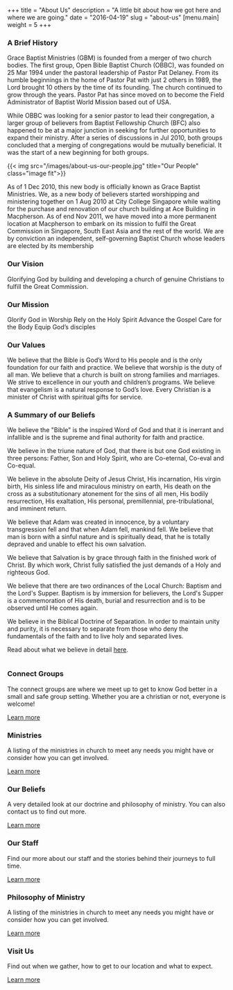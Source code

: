 +++
title = "About Us"
description = "A little bit about how we got here and where we are going."
date = "2016-04-19"
slug = "about-us"
[menu.main]
weight = 5
+++

### A Brief History

Grace Baptist Ministries (GBM) is founded from a merger of two church bodies. The first group, Open Bible Baptist Church (OBBC), was founded on 25 Mar 1994 under the pastoral leadership of Pastor Pat Delaney. From its humble beginnings in the home of Pastor Pat with just 2 others in 1989, the Lord brought 10 others by the time of its founding. The church continued to grow through the years. Pastor Pat has since moved on to become the Field Administrator of Baptist World Mission based out of USA.

While OBBC was looking for a senior pastor to lead their congregation, a larger group of believers from Baptist Fellowship Church (BFC) also happened to be at a major junction in seeking for further opportunities to expand their ministry. After a series of discussions in Jul 2010, both groups concluded that a merging of congregations would be mutually beneficial. It was the start of a new beginning for both groups.

{{< img src="/images/about-us-our-people.jpg" title="Our People"  class="image fit">}}

As of 1 Dec 2010, this new body is officially known as Grace Baptist Ministries. We, as a new body of believers started worshipping and ministering together on 1 Aug 2010 at City College Singapore while waiting for the purchase and renovation of our church building at Ace Building in Macpherson. As of end Nov 2011, we have moved into a more permanent location at Macpherson to embark on its mission to fulfil the Great Commission in Singapore, South East Asia and the rest of the world. We are by conviction an independent, self-governing Baptist Church whose leaders are elected by its membership

### Our Vision

Glorifying God by building and developing a church of genuine Christians to fulfill the Great Commission.

### Our Mission

Glorify God in Worship
Rely on the Holy Spirit
Advance the Gospel
Care for the Body
Equip God’s disciples

### Our Values

We believe that the Bible is God’s Word to His people and is the only foundation for our faith and practice.
We believe that worship is the duty of all man.
We believe that a church is built on strong families and marriages. We strive to excellence in our youth and children’s programs.
We believe that evangelism is a natural response to God’s love.
Every Christian is a minister of Christ with spiritual gifts for service.

### A Summary of our Beliefs

We believe the "Bible" is the inspired Word of God and that it is inerrant and infallible and is the supreme and final authority for faith and practice.

We believe in the triune nature of God, that there is but one God existing in three persons: Father, Son and Holy Spirit, who are Co-eternal, Co-eval and Co-equal.

We believe in the absolute Deity of Jesus Christ, His incarnation, His virgin birth, His sinless life and miraculous ministry on earth, His death on the cross as a substitutionary atonement for the sins of all men, His bodily resurrection, His exaltation, His personal, premillennial, pre-tribulational, and imminent return.

We believe that Adam was created in innocence, by a voluntary transgression fell and that when Adam fell, mankind fell. We believe that man is born with a sinful nature and is spiritually dead, that he is totally depraved and unable to effect his own salvation.

We believe that Salvation is by grace through faith in the finished work of Christ. By which work, Christ fully satisfied the just demands of a Holy and righteous God.

We believe that there are two ordinances of the Local Church: Baptism and the Lord's Supper. Baptism is by immersion for believers, the Lord's Supper is a commemoration of His death, burial and resurrection and is to be observed until He comes again.

We believe in the Biblical Doctrine of Separation. In order to maintain unity and purity, it is necessary to separate from those who deny the fundamentals of the faith and to live holy and separated lives.

Read about what we believe in detail [here](/our-beliefs/).

<section class="features">
  <article>
    <a href="/connect-groups/" class="image"><img src="/images/footer-connect-groups.jpg" alt=""/></a>
    <h3 class="major">Connect Groups</h3>
    <p>The connect groups are where we meet up to get to know God better in a small and safe group setting. Whether you are a christian or not, everyone is welcome!</p>
    <a href="/connect-groups/" class="special">Learn more</a>
  </article>
  <article>
    <a href="/ministries/" class="image"><img src="/images/footer-ministries.jpg" alt=""/></a>
    <h3 class="major">Ministries</h3>
    <p>A listing of the ministries in church to meet any needs you might have or consider how you can get involved.</p>
    <a href="/ministries/" class="special">Learn more</a>
  </article>
  <article>
    <a href="/our-beliefs/" class="image"><img src="/images/footer-our-beliefs.jpg" alt=""/></a>
    <h3 class="major">Our Beliefs</h3>
    <p>A very detailed look at our doctrine and philosophy of ministry. You can also contact us to find out more.</p>
    <a href="/our-beliefs/" class="special">Learn more</a>
  </article>
  <article>
    <a href="/our-staff/" class="image"><img src="/images/footer-our-staff.jpg" alt=""/></a>
    <h3 class="major">Our Staff</h3>
    <p>Find our more about our staff and the stories behind their journeys to full time.</p>
    <a href="/our-staff/" class="special">Learn more</a>
  </article>
  <article>
    <a href="/philosophy-of-ministry/" class="image"><img src="/images/footer-philosophy-of-ministry.jpg" alt=""/></a>
    <h3 class="major">Philosophy of Ministry</h3>
    <p>A listing of the ministries in church to meet any needs you might have or consider how you can get involved.</p>
    <a href="/philosophy-of-ministry/" class="special">Learn more</a>
  </article>
  <article>
    <a href="/visit-us/" class="image"><img src="/images/footer-visit-us.jpg" alt=""/></a>
    <h3 class="major">Visit Us</h3>
    <p>Find out when we gather, how to get to our location and what to expect.</p>
    <a href="/visit-us/" class="special">Learn more</a>
  </article>
</section>
